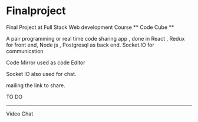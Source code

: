 # Finalproject

Final Project at Full Stack Web development Course ** Code Cube ** 

A pair programming or real time code sharing app , done in React , Redux for front end, Node js , Postgresql as back end. Socket.IO for communicstion

Code Mirror used as code Editor

Socket IO also used for chat.
 
mailing the link to share.

TO DO
******
Video Chat
